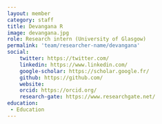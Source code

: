 ```yaml
---
layout: member
category: staff
title: Devangana R
image: devangana.jpg
role: Research intern (University of Glasgow)
permalink: 'team/researcher-name/devangana'
social:
    twitter: https://twitter.com/
    linkedin: https://www.linkedin.com/
    google-scholar: https://scholar.google.fr/
    github: https://github.com/
    website:
    orcid: https://orcid.org/
    research-gate: https://www.researchgate.net/
education:
 - Education
---
```

